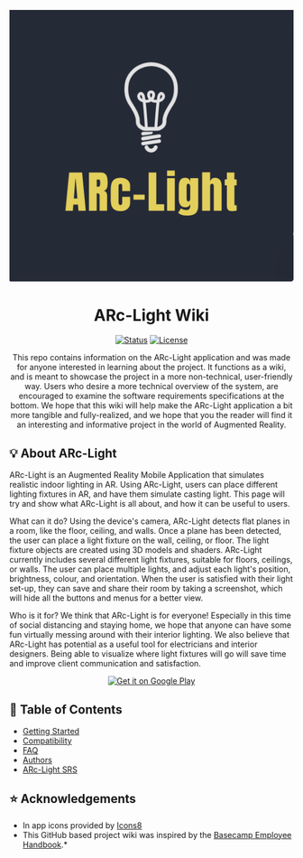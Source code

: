![ARc-Light Logo](https://github.com/Lroes/ARc-Electric_Wiki/blob/master/Images/MicrosoftTeams-image.png)

<h1 align="center">ARc-Light Wiki</h1>
 
<div align="center">
 
  [![Status](https://img.shields.io/badge/status-active-success.svg?style=for-the-badge)]() 
  [![License](https://img.shields.io/badge/license-MIT-blue.svg?style=for-the-badge)](/LICENSE)
  
</div>

<p align="center"> This repo contains information on the ARc-Light application and was made for anyone interested in learning about the project. It functions as a wiki, and is meant to showcase the project in a more non-technical, user-friendly way. Users who desire a more technical overview of the system, are encouraged to examine the software requirements specifications at the bottom. We hope that this wiki will help make the ARc-Light application a bit more tangible and fully-realized, and we hope that you the reader will find it an interesting and informative project in the world of Augmented Reality.
    <br> 
</p>

## :bulb:	About ARc-Light 
ARc-Light is an Augmented Reality Mobile Application that simulates realistic indoor lighting in AR. Using ARc-Light, users can place different lighting fixtures in AR, and have them simulate casting light. This page will try and show what ARc-Light is all about, and how it can be useful to users.

What can it do?
Using the device's camera, ARc-Light detects flat planes in a room, like the floor, ceiling, and walls. Once a plane has been detected, the user can place a light fixture on the wall, ceiling, or floor. The light fixture objects are created using 3D models and shaders. ARc-Light currently includes several different light fixtures, suitable for floors, ceilings, or walls. The user can place multiple lights, and adjust each light's position, brightness, colour, and orientation. When the user is satisfied with their light set-up, they can save and share their room by taking a screenshot, which will hide all the buttons and menus for a better view.

Who is it for?
We think that ARc-Light is for everyone! Especially in this time of social distancing and staying home, we hope that anyone can have some fun virtually messing around with their interior lighting. We also believe that ARc-Light has potential as a useful tool for electricians and interior designers. Being able to visualize where light fixtures will go will save time and improve client communication and satisfaction.

<div align="center">
 
 <a href='https://play.google.com/store/apps/details?id=com.ArcLight.ArcElectric&pcampaignid=pcampaignidMKT-Other-global-all-co-prtnr-py-PartBadge-Mar2515-1'><img alt='Get it on Google Play' src='https://play.google.com/intl/en_us/badges/static/images/badges/en_badge_web_generic.png' width="250"/></a>

</div>

## 📝 Table of Contents

* [Getting Started](https://github.com/Lroes/ARc-Electric_Wiki/blob/master/How-To-Use-ArcLight.md)
* [Compatibility](https://github.com/Lroes/ARc-Electric_Wiki/blob/master/Compatible-devices.md)
* [FAQ](https://github.com/Lroes/ARc-Electric_Wiki/blob/master/FAQs.md)
* [Authors](https://github.com/Lroes/ARc-Electric_Wiki/blob/master/Who-we-are.md)
* [ARc-Light SRS](https://stuconestogacon-my.sharepoint.com/:w:/g/personal/lroes6742_conestogac_on_ca/EQ0l1tlp_-dMn4rH3In9qpwBGJK91Qyuv15O2lVsQaxXUQ?e=d4pfeL)


## :star: Acknowledgements <a name = "acknowledgement"></a>
* In app icons provided by <a target="_blank" href="https://icons8.com">Icons8</a>
* This GitHub based project wiki was inspired by the [Basecamp Employee Handbook](https://github.com/basecamp/handbook/blob/master/README.md).*  
